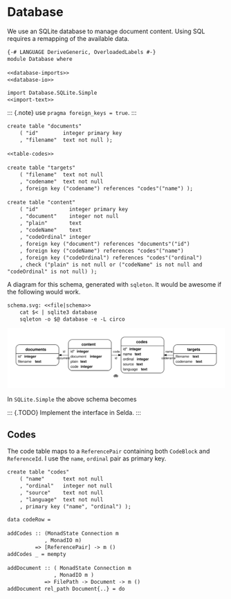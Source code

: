 # Database
We use an SQLite database to manage document content. Using SQL requires a remapping of the available data.

``` {.haskell file=src/Database.hs}
{-# LANGUAGE DeriveGeneric, OverloadedLabels #-}
module Database where

<<database-imports>>
<<database-io>>
```

``` {.haskell #database-imports}
import Database.SQLite.Simple
<<import-text>>
```

::: {.note}
use `pragma foreign_keys = true`.
:::

``` {.sqlite #schema}
create table "documents"
    ( "id"        integer primary key
    , "filename"  text not null );

<<table-codes>>

create table "targets"
    ( "filename"  text not null
    , "codename"  text not null
    , foreign key ("codename") references "codes"("name") );

create table "content"
    ( "id"          integer primary key
    , "document"    integer not null
    , "plain"       text
    , "codeName"    text
    , "codeOrdinal" integer
    , foreign key ("document") references "documents"("id")
    , foreign key ("codeName") references "codes"("name")
    , foreign key ("codeOrdinal") references "codes"("ordinal")
    , check ("plain" is not null or ("codeName" is not null and "codeOrdinal" is not null) );
```

A diagram for this schema, generated with `sqleton`. It would be awesome if the following would work.

``` {.make #-knit- .-hidden-}
schema.svg: <<file|schema>>
    cat $< | sqlite3 database
    sqleton -o $@ database -e -L circo 
```

![Schema](schema.svg)

In `SQLite.Simple` the above schema becomes

::: {.TODO}
Implement the interface in Selda.
:::

## Codes

The code table maps to a `ReferencePair` containing both `CodeBlock` and `ReferenceId`. I use the `name`, `ordinal` pair as primary key.

``` {.sqlite #table-codes}
create table "codes"
    ( "name"      text not null
    , "ordinal"   integer not null
    , "source"    text not null
    , "language"  text not null
    , primary key ("name", "ordinal") );
```

``` {.haskell #database-io}
data codeRow = 

addCodes :: (MonadState Connection m
            , MonadIO m)
         => [ReferencePair] -> m ()
addCodes _ = mempty

addDocument :: ( MonadState Connection m
               , MonadIO m )
            => FilePath -> Document -> m ()
addDocument rel_path Document{..} = do

```
